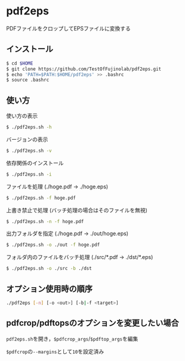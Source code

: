 # pdf2eps

PDFファイルをクロップしてEPSファイルに変換する

## インストール

```bash
$ cd $HOME
$ git clone https://github.com/TestOfFujinolab/pdf2eps.git
$ echo 'PATH=$PATH:$HOME/pdf2eps' >> .bashrc
$ source .bashrc
```

## 使い方

使い方の表示
```bash
$ ./pdf2eps.sh -h
```

バージョンの表示
```bash
$ ./pdf2eps.sh -v
```

依存関係のインストール
```bash
$ ./pdf2eps.sh -i
```

ファイルを処理 (./hoge.pdf -> ./hoge.eps)
```bash
$ ./pdf2eps.sh -f hoge.pdf
```

上書き禁止で処理 (バッチ処理の場合はそのファイルを無視)
```bash
$ ./pdf2eps.sh -n -f hoge.pdf
```

出力フォルダを指定 (./hoge.pdf -> ./out/hoge.eps)
```bash
$ ./pdf2eps.sh -o ./out -f hoge.pdf
```

フォルダ内のファイルをバッチ処理 (./src/\*.pdf -> ./dst/\*.eps)
```bash
$ ./pdf2eps.sh -o ./src -b ./dst
```

## オプション使用時の順序

```bash
./pdf2eps [-n] [-o <out>] [-b|-f <target>]
```

## pdfcrop/pdftopsのオプションを変更したい場合

`pdf2eps.sh`を開き，`$pdfcrop_args`/`$pdftop_args`を編集

`$pdfcrop`の`--margins`として`10`を設定済み
